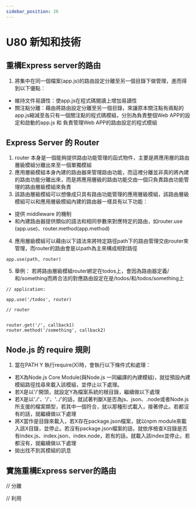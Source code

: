 ```yaml
---
sidebar_position: 26
---
```


# U80 新知和技術


## 重構Express server的路由
1. 將集中在同一個檔案(app.js)的路由設定分離至另一個目錄下做管理，進而得到以下優點：
  - 維持文件易讀性：使app.js在程式碼閱讀上增加易讀性
  - 關注點分離：藉由將路由設定分離至另一個目錄，來讓原本關注點有兩點的app.js縮減至各只有一個關注點的程式碼模組，分別為負責整個Web APP的設定和啟動的app.js 和 負責管理Web APP的路由設定的程式模組

## Express Server 的 Router
1. router 本身是一個能夠提供路由功能管理的函式物件，主要是將應用層的路由層級模組分離出來至一個單獨模組
2. 應用層級模組本身內建的路由器來管理路由功能，而這裡分離並非真的將內建的路由功能分離出來，而是將應用層級的路由功能交由一個只負責路由功能管理的路由層級模組來負責
3. 該路由層級模組可以想像成只具有路由功能管理的應用層級模組，該路由層級模組可以和應用層級模組內建的路由器一樣具有以下功能：
  - 提供 middleware 的機制
  - 和內建路由器提供類似的語法和相同參數來對應特定的路由，如router.use (app.use)、router.method(app.method)
4. 應用層級模組可以藉由以下語法來將特定路徑path下的路由管理交由router來管理，而router的路由會是以path為主來構成相對路徑
```
app.use(path, router)
```
5. 舉例： 若將路由層級模組router綁定在todos上，會因為路由器定義/和/something而將合法的對應路由設定在是/todos/和/todos/something上
```
// application:

app.use('/todos', router)

// router


router.get('/', callback1)
router.method('/something', callback2)
```

## Node.js 的 require 規則
1. 當在PATH Y 執行require(X)時，會執行以下條件式和處理：
  - 若X為Node.js Core Module(與Node.js 一同編譯的內建模組)，就從預設內建模組路徑找尋來載入該模組，並停止以下處理。
  - 若X是以'/'開頭，就設定Y為檔案系統的根目錄，繼續做以下處理
  - 若X是以'./'、'/'、'../'的話，就試著判斷X是否為js、json、.node或者Node.js所支援的檔案類型，若其中一個符合，就以那種形式載入，接著停止。若都沒有的話，就繼續做以下處理
  - 將X當作是目錄來載入，若X存在package.json檔案，就以npm module來載入該X目錄，並停止。若沒有package.json檔案的話，就依序檢查X目錄是否有index.js、index.json、index.node，若有的話，就載入該index並停止。若都沒有，就繼續做以下處理
  - 拋出找不到其模組的訊息


## 實施重構Express server的路由
// 分離

// 利用
